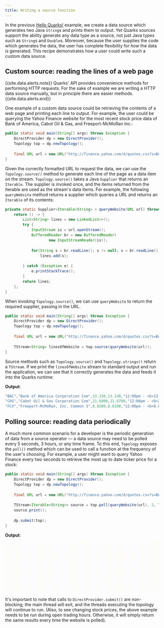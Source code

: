 ```yaml
---
title: Writing a source function
---
```


In the previous [Hello Quarks!](recipe_hello_quarks) example, we create a data source which generates two Java `String`s and prints them to output. Yet Quarks sources support the ability generate any data type as a source, not just Java types such as `String`s and `Double`s. Moreover, because the user supplies the code which generates the data, the user has complete flexibility for *how* the data is generated. This recipe demonstrates how a user could write such a custom data source.

## Custom source: reading the lines of a web page

{{site.data.alerts.note}} Quarks' API provides convenience methods for performing HTTP requests. For the sake of example we are writing a HTTP data source manually, but in principle there are easier methods. {{site.data.alerts.end}}

One example of a custom data source could be retrieving the contents of a web page and printing each line to output. For example, the user could be querying the Yahoo Finance website for the most recent stock price data of Bank of America, Cabot Oil & Gas, and Freeport-McMoRan Inc.:

``` java
public static void main(String[] args) throws Exception {
    DirectProvider dp = new DirectProvider();
    Topology top = dp.newTopology();

    final URL url = new URL("http://finance.yahoo.com/d/quotes.csv?s=BAC+COG+FCX&f=snabl");
}
```

Given the correctly formatted URL to request the data, we can use the *`Topology.source()`* method to generate each line of the page as a data item on the stream. `Topology.source()` takes a Java `Supplier` that returns an `Iterable`. The supplier is invoked once, and the items returned from the Iterable are used as the stream's data items. For example, the following `queryWebsite` method returns a supplier which queries a URL and returns an `Iterable` of its contents:

``` java
private static Supplier<Iterable<String> > queryWebsite(URL url) throws Exception{
    return () -> {
        List<String> lines = new LinkedList<>();
        try {
            InputStream is = url.openStream();
            BufferedReader br = new BufferedReader(
                    new InputStreamReader(is));

            for(String s = br.readLine(); s != null; s = br.readLine())
                lines.add(s);

        } catch (Exception e) {
            e.printStackTrace();
        }
        return lines;
    };
}
```

When invoking `Topology.source()`, we can use `queryWebsite` to return the required supplier, passing in the URL.

```java
public static void main(String[] args) throws Exception {
    DirectProvider dp = new DirectProvider();
    Topology top = dp.newTopology();

    final URL url = new URL("http://finance.yahoo.com/d/quotes.csv?s=BAC+COG+FCX&f=snabl");

    TStream<String> linesOfWebsite = top.source(queryWebsite(url));
}
```

Source methods such as `Topology.source()` and `Topology.strings()` return a `TStream`. If we print the `linesOfWebsite` stream to standard output and run the application, we can see that it correctly generates the data and feeds it into the Quarks runtime:

**Output**:

```java
"BAC","Bank of America Corporation Com",13.150,13.140,"12:00pm - <b>13.145</b>"
"COG","Cabot Oil & Gas Corporation Com",21.6800,21.6700,"12:00pm - <b>21.6775</b>"
"FCX","Freeport-McMoRan, Inc. Common S",8.8200,8.8100,"12:00pm - <b>8.8035</b>"
```

## Polling source: reading data periodically

A much more common scenario for a developer is the periodic generation of data from a source operator &mdash; a data source may need to be polled every 5 seconds, 3 hours, or any time frame. To this end, `Topology` exposes the `poll()` method which can be used to call a function at the frequency of the user's choosing. For example, a user might want to query Yahoo Finance every two seconds to retrieve the most up to date ticker price for a stock:

```java
public static void main(String[] args) throws Exception {
    DirectProvider dp = new DirectProvider();
    Topology top = dp.newTopology();

    final URL url = new URL("http://finance.yahoo.com/d/quotes.csv?s=BAC+COG+FCX&f=snabl");

    TStream<Iterable<String>> source = top.poll(queryWebsite(url), 2, TimeUnit.SECONDS);
    source.print();

    dp.submit(top);
}
```

**Output**:

<img src="images/pollingSource.gif">

It's important to note that calls to `DirectProvider.submit()` are non-blocking; the main thread will exit, and the threads executing the topology will continue to run. (Also, to see changing stock prices, the above example needs to be run during open trading hours. Otherwise, it will simply return the same results every time the website is polled).
